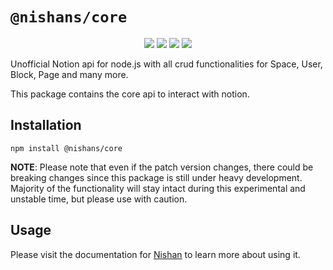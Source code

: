 # `@nishans/core`

<p align="center">
  <img src="https://img.shields.io/bundlephobia/minzip/@nishans/core?label=minzipped&style=flat"/>
  <img src="https://img.shields.io/npm/dw/@nishans/core?style=flat"/>
  <img src="https://img.shields.io/github/issues/devorein/nishan/@nishans/core"/>
  <img src="https://img.shields.io/npm/v/@nishans/core"/>
</p>

Unofficial Notion api for node.js with all crud functionalities for Space, User, Block, Page and many more.

This package contains the core api to interact with notion.

## Installation

```shell
npm install @nishans/core
```

**NOTE**: Please note that even if the patch version changes, there could be breaking changes since this package is still under heavy development. Majority of the functionality will stay intact during this experimental and unstable time, but please use with caution.
## Usage

Please visit the documentation for [Nishan](https://nishan-docs.netlify.app/) to learn more about using it.